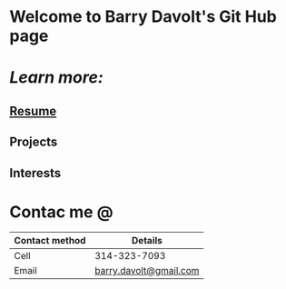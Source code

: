 # Welcome to Barry Davolt's Git Hub page

# _Learn more:_  

## [Resume](https://www.linkedin.com/in/barry-davolt-4472a04/0)

## Projects 

## Interests


# Contac me @

Contact method | Details
------------ | -------------
Cell | 314-323-7093
Email | barry.davolt@gmail.com
